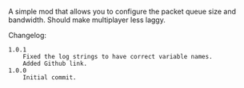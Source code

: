 A simple mod that allows you to configure the packet queue size and bandwidth. Should make multiplayer less laggy.

Changelog:
```
1.0.1
	Fixed the log strings to have correct variable names.
	Added Github link.
1.0.0
	Initial commit.
```